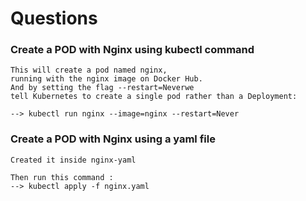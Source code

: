 # Questions 

### Create a POD with Nginx using kubectl command
```
This will create a pod named nginx, 
running with the nginx image on Docker Hub. 
And by setting the flag --restart=Neverwe 
tell Kubernetes to create a single pod rather than a Deployment:

--> kubectl run nginx --image=nginx --restart=Never
```

### Create a POD with Nginx using a yaml file
```
Created it inside nginx-yaml

Then run this command :
--> kubectl apply -f nginx.yaml 
```